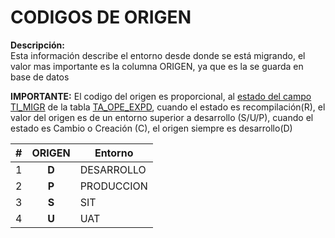 # CODIGOS DE ORIGEN

**Descripción:**  
Esta información describe el entorno desde donde se está migrando, el valor mas importante es la columna ORIGEN, ya que es la se guarda en base de datos

<div class="important">
<b>IMPORTANTE:</b>
El codigo del origen es proporcional, al <a href="index.html#/pages/how_com_migra.md" target="_blank">estado del campo TI_MIGR</a>  de la tabla <a href="index.html#/pages/tables/TA_OPE_EXPD.md" target="_blank">TA_OPE_EXPD</a>, cuando el estado es recompilación(R), el valor del origen es de un entorno superior a desarrollo (S/U/P), cuando el estado es Cambio o Creación (C), el origen siempre es desarrollo(D) 
</div>

| #  | **ORIGEN** | Entorno |
|----|:-------:|-------------|
| 1  | **D** | DESARROLLO |
| 2  | **P** | PRODUCCION |
| 3  | **S** | SIT |
| 4  | **U** | UAT |
